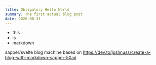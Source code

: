 ```yaml
---
title: Obligatory Hello World
summary: The first actual blog post
date: 2020-08-31
---
```


- this
- is
- markdown

sapper/svelte blog machine based on https://dev.to/joshnuss/create-a-blog-with-markdown-sapper-50ad